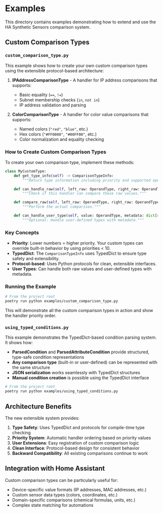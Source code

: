 # Examples

This directory contains examples demonstrating how to extend and use the HA Synthetic Sensors comparison system.

## Custom Comparison Types

### `custom_comparison_type.py`

This example shows how to create your own custom comparison types using the extensible protocol-based architecture:

1. **IPAddressComparisonType** - A handler for IP address comparisons that supports:
   - Basic equality (`==`, `!=`)
   - Subnet membership checks (`in`, `not in`)
   - IP address validation and parsing

2. **ColorComparisonType** - A handler for color value comparisons that supports:
   - Named colors (`"red"`, `"blue"`, etc.)
   - Hex colors (`"#FF0000"`, `"#00FF00"`, etc.)
   - Color normalization and equality checking

### How to Create Custom Comparison Types

To create your own comparison type, implement these methods:

```python
class MyCustomType:
    def get_type_info(self) -> ComparisonTypeInfo:
        """Return type information including priority and supported operators."""

    def can_handle_raw(self, left_raw: OperandType, right_raw: OperandType, op: str) -> bool:
        """Check if this handler can compare these raw values."""

    def compare_raw(self, left_raw: OperandType, right_raw: OperandType, op: str) -> bool:
        """Perform the actual comparison."""

    def can_handle_user_type(self, value: OperandType, metadata: dict[str, any]) -> bool:
        """Optional: Handle user-defined types with metadata."""
```

### Key Concepts

- **Priority**: Lower numbers = higher priority. Your custom types can override built-in behavior by using priorities < 10.
- **TypedDict**: The `ComparisonTypeInfo` uses TypedDict to ensure type safety and extensibility.
- **Protocol-based**: Uses Python protocols for clean, extensible interfaces.
- **User Types**: Can handle both raw values and user-defined types with metadata.

### Running the Example

```bash
# From the project root
poetry run python examples/custom_comparison_type.py
```

This will demonstrate all the custom comparison types in action and show the handler priority order.

### `using_typed_conditions.py`

This example demonstrates the TypedDict-based condition parsing system. It shows how:

- **ParsedCondition** and **ParsedAttributeCondition** provide structured, type-safe condition representations
- **Any comparison type** (built-in or user-defined) can be represented with the same structure
- **JSON serialization** works seamlessly with TypedDict structures
- **Manual condition creation** is possible using the TypedDict interface

```bash
# From the project root
poetry run python examples/using_typed_conditions.py
```

## Architecture Benefits

The new extensible system provides:

1. **Type Safety**: Uses TypedDict and protocols for compile-time type checking
2. **Priority System**: Automatic handler ordering based on priority values
3. **User Extensions**: Easy registration of custom comparison logic
4. **Clean Interface**: Protocol-based design for consistent behavior
5. **Backward Compatibility**: All existing comparisons continue to work

## Integration with Home Assistant

Custom comparison types can be particularly useful for:

- Device-specific value formats (IP addresses, MAC addresses, etc.)
- Custom sensor data types (colors, coordinates, etc.)
- Domain-specific comparisons (chemical formulas, units, etc.)
- Complex state matching for automations
